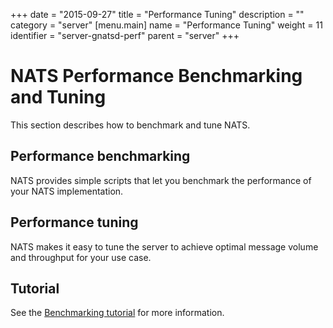 +++
date = "2015-09-27"
title = "Performance Tuning"
description = ""
category = "server"
[menu.main]
  name = "Performance Tuning"
  weight = 11
  identifier = "server-gnatsd-perf"
  parent = "server"
+++

# NATS Performance Benchmarking and Tuning

This section describes how to benchmark and tune NATS.

## Performance benchmarking

NATS provides simple scripts that let you benchmark the performance of your NATS implementation.

## Performance tuning

NATS makes it easy to tune the server to achieve optimal message volume and throughput for your use case.

## Tutorial

See the [Benchmarking tutorial](/documentation/tutorials/nats-benchmarking/) for more information.
